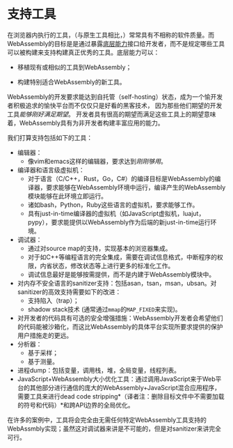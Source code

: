 #  支持工具

在浏览器内执行的工具，（与原生工具相比，）常常具有不相称的软件质量。而WebAssembly的目标是是通过暴露[底层能力][]接口给开发者，而不是规定哪些工具可以被构建来支持构建真正优秀的工具。底层能力可以：
* 移植现有或相似的工具到WebAssembly；
* 构建特别适合WebAssembly的新工具。

  [底层能力]: https://extensiblewebmanifesto.org

WebAssembly的开发要求能达到自托管（self-hosting）状态，成为一个愉开发者积极追求的愉快平台而不仅仅只是好看的黑客技术， 因为那些他们期望的开发工具*能够刚好满足期望*。 开发者具有很高的期望而满足这些工具上的期望意味着，WebAssembly具有为非开发者构建丰富应用的能力。

我们打算支持包括如下的工具：
* 编辑器：
  - 像vim和emacs这样的编辑器，要求达到*刚刚够用*。
* 编译器和语言级虚拟机：
  - 对于语言（C/C++，Rust，Go，C#）的编译目标是WebAssembly的编译器，要求能够在WebAssembly环境中运行，编译产生的WebAssembly模块能够在此环境立即运行。
  - 诸如bash，Python，Ruby这些语言的虚拟机，要求能够工作。
  - 具有just-in-time编译器的虚拟机（如JavaScript虚拟机，luajut，pypy），要求能提供以WebAssembly作为后端的新just-in-time运行环境。
* 调试器：
  - 通过对source map的支持，实现基本的浏览器集成。
  - 对于如C++等编程语言的完全集成，需要在调试信息格式，中断程序的权限，内省状态，修改状态等上进行更多的标准化工作。
  - 调试信息最好是能够按需提供，而不是内建于WebAssembly模块中。
* 对内存不安全语言的sanitizer支持：包括asan，tsan，msan，ubsan。对sanitizer的高效支持需要如下的改进：
  - 支持陷入（trap）；
  - shadow stack技术 (通常通过`mmap`的`MAP_FIXED`来实现)。
* 对开发者的代码具有可选的安全增强措施：WebAssembly开发者会希望他们的代码能被沙箱化，而这比WebAssembly的具体平台实现所要求提供的保护用户措施走的更远。
* 分析器：
  - 基于采样；
  - 基于测量。
* 进程dump：包括变量，调用栈，堆，全局变量，线程列表。
* JavaScript+WebAssembly大小优化工具：通过调用JavaScript来于Web平台的其他部分进行通信的庞大的WebAssembly+JavaScript混合应用程序，需要工具来进行dead code stripping*（译者注：删除目标文件中不需要加载的符号和代码）*和跨API边界的全局优化。

在许多的案例中，工具将会完全由无需任何特定WebAssembly工具支持的WebAssmbly实现；虽然这对调试器来讲是不可能的，但是对sanitizer来讲完全可行。
